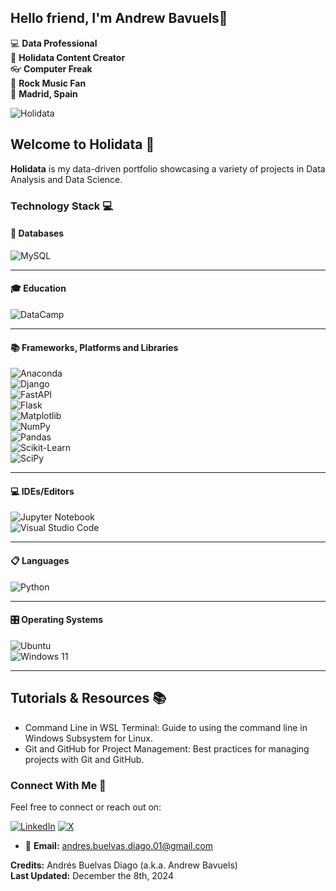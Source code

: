 ## Hello friend, I'm Andrew Bavuels👋

:computer: **Data Professional**  
:pencil: **Holidata Content Creator**  
:eyeglasses: **Computer Freak**  
:guitar: **Rock Music Fan**  
:round_pushpin: **Madrid, Spain**

![Holidata](https://github.com/user-attachments/assets/32fe8d55-a720-497c-8aba-3ee94c6482d8)

## Welcome to Holidata 🚀

**Holidata** is my data-driven portfolio showcasing a variety of projects in Data Analysis and Data Science.

### Technology Stack 💻

#### 💾 Databases

![MySQL](https://img.shields.io/badge/MySQL-4479A1?style=for-the-badge&logo=mysql&logoColor=ffffff)

---

#### 🎓 Education

![DataCamp](https://img.shields.io/badge/DataCamp-05192D?style=for-the-badge&logo=datacamp&logoColor=03E860)

---

#### 📚 Frameworks, Platforms and Libraries

![Anaconda](https://img.shields.io/badge/Anaconda-30362F?style=for-the-badge&logo=anaconda&logoColor=44A833)  
![Django](https://img.shields.io/badge/Django-0C4B33?style=for-the-badge&logo=django&logoColor=FFFFFF)  
![FastAPI](https://img.shields.io/badge/FastAPI-009688?style=for-the-badge&logo=fastapi&logoColor=ffffff)    
![Flask](https://img.shields.io/badge/Flask-20232A?style=for-the-badge&logo=flask&logoColor=FFFFFF)  
![Matplotlib](https://img.shields.io/badge/Matplotlib-003366?style=for-the-badge&logo=matplotlib&logoColor=FFCA28)  
![NumPy](https://img.shields.io/badge/NumPy-013243?style=for-the-badge&logo=numpy&logoColor=4FC3F7)  
![Pandas](https://img.shields.io/badge/Pandas-150458?style=for-the-badge&logo=pandas&logoColor=ffffff)  
![Scikit-Learn](https://img.shields.io/badge/Scikit--Learn-20232A?style=for-the-badge&logo=scikit-learn&logoColor=F7931E)  
![SciPy](https://img.shields.io/badge/SciPy-0C55A5?style=for-the-badge&logo=scipy&logoColor=ffffff)

---

#### 💻 IDEs/Editors

![Jupyter Notebook](https://img.shields.io/badge/Jupyter-303030?style=for-the-badge&logo=jupyter&logoColor=FFCA28)  
![Visual Studio Code](https://img.shields.io/badge/VS%20Code-007ACC?style=for-the-badge&logo=visual-studio-code&logoColor=white)

---

#### 📋 Languages

![Python](https://img.shields.io/badge/Python-3670A0?style=for-the-badge&logo=python&logoColor=FFD43B)

---

#### 🎛️ Operating Systems
  
![Ubuntu](https://img.shields.io/badge/Ubuntu-2C001E?style=for-the-badge&logo=ubuntu&logoColor=E95420)  
![Windows 11](https://img.shields.io/badge/Windows%2011-0078D6?style=for-the-badge&logo=windows11&logoColor=white)

---

## Tutorials & Resources 📚

- Command Line in WSL Terminal: Guide to using the command line in Windows Subsystem for Linux.
- Git and GitHub for Project Management: Best practices for managing projects with Git and GitHub.

### Connect With Me 🤝

Feel free to connect or reach out on:

[![LinkedIn](https://img.shields.io/badge/linkedin-%230077B5.svg?&style=for-the-badge&logo=linkedin&logoColor=white)](https://www.linkedin.com/in/andres-buelvas-diago/)
[![X](https://img.shields.io/badge/twitter-000000?style=for-the-badge&logo=x&logoColor=white)](https://x.com/Andrew_Bavuels)




- 📧 **Email:** [andres.buelvas.diago.01@gmail.com](mailto:andres.buelvas.diago.01@gmail.com)

**Credits:** Andrés Buelvas Diago (a.k.a. Andrew Bavuels)  
**Last Updated:** December the 8th, 2024